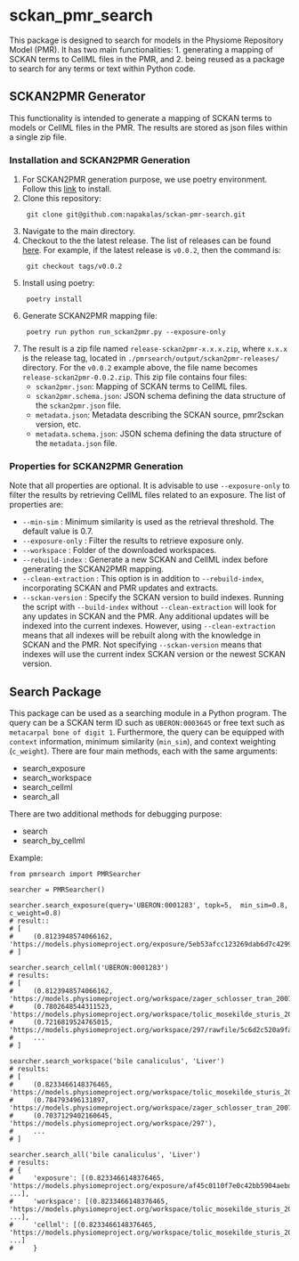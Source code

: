 # sckan_pmr_search

This package is designed to search for models in the Physiome Repository Model (PMR). It has two main functionalities: 1. generating a mapping of SCKAN terms to CellML files in the PMR, and 2. being reused as a package to search for any terms or text within Python code.

## SCKAN2PMR Generator

This functionality is intended to generate a mapping of SCKAN terms to models or CellML files in the PMR. The results are stored as json files within a single zip file.

### Installation and SCKAN2PMR Generation

1. For SCKAN2PMR generation purpose, we use poetry environment. Follow this [link](https://python-poetry.org/) to install.
2. Clone this repository:
   ```
    git clone git@github.com:napakalas/sckan-pmr-search.git
   ```
3. Navigate to the main directory.
4. Checkout to the the latest release. The list of releases can be found [here](https://github.com/napakalas/sckan-pmr-search/releases). For example, if the latest release is `v0.0.2`, then the command is:
   ```
    git checkout tags/v0.0.2
   ```
5. Install using poetry:
   ```
    poetry install
   ```
6. Generate SCKAN2PMR mapping file:
   ```
    poetry run python run_sckan2pmr.py --exposure-only
   ```
7. The result is a zip file named `release-sckan2pmr-x.x.x.zip`, where `x.x.x` is the release tag, located in `./pmrsearch/output/sckan2pmr-releases/` directory. For the `v0.0.2` example above, the file name becomes `release-sckan2pmr-0.0.2.zip`. This zip file contains four files:
   * `sckan2pmr.json`: Mapping of SCKAN terms to CellML files.
   * `sckan2pmr.schema.json`: JSON schema defining the data structure of the `sckan2pmr.json` file.
   * `metadata.json`: Metadata describing the SCKAN source, pmr2sckan version, etc.
   * `metadata.schema.json`: JSON schema defining the data structure of the `metadata.json` file.

### Properties for SCKAN2PMR Generation

Note that all properties are optional. It is advisable to use `--exposure-only` to filter the results by retrieving CellML files related to an exposure. The list of properties are:

* `--min-sim` : Minimum similarity is used as the retrieval threshold. The default value is 0.7.
* `--exposure-only` : Filter the results to retrieve exposure only.
* `--workspace` : Folder of the downloaded workspaces.
* `--rebuild-index` : Generate a new SCKAN and CellML index before generating the SCKAN2PMR mapping.
* `--clean-extraction` : This option is in addition to `--rebuild-index`, incorporating SCKAN and PMR updates and extracts.
* `--sckan-version` : Specify the SCKAN version to build indexes.
Running the script with `--build-index` without `--clean-extraction` will look for any updates in SCKAN and the PMR. Any additional updates will be indexed into the current indexes. However, using `--clean-extraction` means that all indexes will be rebuilt along with the knowledge in SCKAN and the PMR. Not specifying `--sckan-version` means that indexes will use the current index SCKAN version or the newest SCKAN version.

## Search Package

This package can be used as a searching module in a Python program. The query can be a SCKAN term ID such as `UBERON:0003645` or free text such as `metacarpal bone of digit 1`. Furthermore, the query can be equipped with `context` information, minimum similarity (`min_sim`), and context weighting (`c_weight`). There are four main methods, each with the same arguments:

* search_exposure
* search_workspace
* search_cellml
* search_all

There are two additional methods for debugging purpose:

* search
* search_by_cellml

Example:

```
from pmrsearch import PMRSearcher

searcher = PMRSearcher()

searcher.search_exposure(query='UBERON:0001283', topk=5,  min_sim=0.8, c_weight=0.8)
# result::
# [
#     (0.8123948574066162, 'https://models.physiomeproject.org/exposure/5eb53afcc123269dab6d7c4299814a18'),
# ]

searcher.search_cellml('UBERON:0001283')
# results:
# [
#     (0.8123948574066162, 'https://models.physiomeproject.org/workspace/zager_schlosser_tran_2007/rawfile/248df9f7c5072e210267eb2b3a09b51606ea364c/zager_schlosser_tran_2007.cellml'), 
#     (0.7802648544311523, 'https://models.physiomeproject.org/workspace/tolic_mosekilde_sturis_2000/rawfile/e3fea860d1d39726b9a239357a5ccbdaee4b3910/tolic_mosekilde_sturis_2000.cellml'), 
#     (0.7216819524765015, 'https://models.physiomeproject.org/workspace/297/rawfile/5c6d2c520a9faad399fd954401d658362d25ef03/AE1/Weinstein_2000_AE1_Fig2E.cellml'),
#     ...
# ]

searcher.search_workspace('bile canaliculus', 'Liver')
# results:
# [
#     (0.8233466148376465, 'https://models.physiomeproject.org/workspace/tolic_mosekilde_sturis_2000'), 
#     (0.784793496131897, 'https://models.physiomeproject.org/workspace/zager_schlosser_tran_2007'), 
#     (0.7037129402160645, 'https://models.physiomeproject.org/workspace/297'),
#     ...
# ]

searcher.search_all('bile canaliculus', 'Liver')
# results:
# {
#     'exposure': [(0.8233466148376465, 'https://models.physiomeproject.org/exposure/af45c0110f7e0c42bb5904aebdcf37da'), ...], 
#     'workspace': [(0.8233466148376465, 'https://models.physiomeproject.org/workspace/tolic_mosekilde_sturis_2000'), ...], 
#     'cellml': [(0.8233466148376465, 'https://models.physiomeproject.org/workspace/tolic_mosekilde_sturis_2000/rawfile/e3fea860d1d39726b9a239357a5ccbdaee4b3910/tolic_mosekilde_sturis_2000.cellml'), ...]
#     }
```
